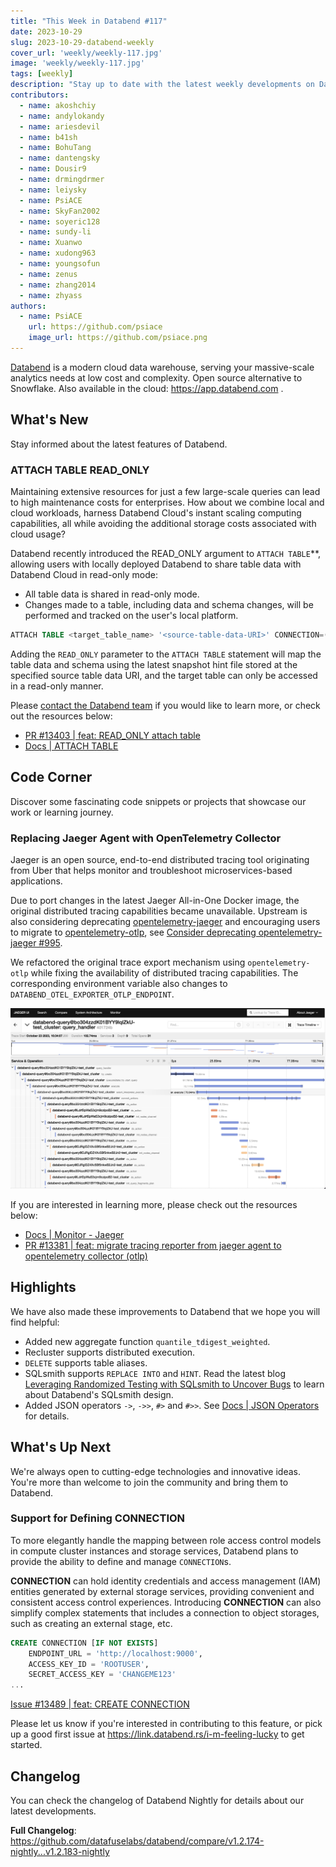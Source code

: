 ```yaml
---
title: "This Week in Databend #117"
date: 2023-10-29
slug: 2023-10-29-databend-weekly
cover_url: 'weekly/weekly-117.jpg'
image: 'weekly/weekly-117.jpg'
tags: [weekly]
description: "Stay up to date with the latest weekly developments on Databend!"
contributors:
  - name: akoshchiy
  - name: andylokandy
  - name: ariesdevil
  - name: b41sh
  - name: BohuTang
  - name: dantengsky
  - name: Dousir9
  - name: drmingdrmer
  - name: leiysky
  - name: PsiACE
  - name: SkyFan2002
  - name: soyeric128
  - name: sundy-li
  - name: Xuanwo
  - name: xudong963
  - name: youngsofun
  - name: zenus
  - name: zhang2014
  - name: zhyass
authors:
  - name: PsiACE
    url: https://github.com/psiace
    image_url: https://github.com/psiace.png
---
```


[Databend](https://github.com/datafuselabs/databend) is a modern cloud data warehouse, serving your massive-scale analytics needs at low cost and complexity. Open source alternative to Snowflake. Also available in the cloud: <https://app.databend.com> .

## What's New

Stay informed about the latest features of Databend.

### ATTACH TABLE READ_ONLY

Maintaining extensive resources for just a few large-scale queries can lead to high maintenance costs for enterprises. How about we combine local and cloud workloads, harness Databend Cloud's instant scaling computing capabilities, all while avoiding the additional storage costs associated with cloud usage?

Databend recently introduced the READ_ONLY argument to `ATTACH TABLE`**, allowing users with locally deployed Databend to share table data with Databend Cloud in read-only mode:

- All table data is shared in read-only mode.
- Changes made to a table, including data and schema changes, will be performed and tracked on the user's local platform.

```sql
ATTACH TABLE <target_table_name> '<source-table-data-URI>' CONNECTION=(<connection_parameters>) READ_ONLY
```

Adding the `READ_ONLY` parameter to the `ATTACH TABLE` statement will map the table data and schema using the latest snapshot hint file stored at the specified source table data URI, and the target table can only be accessed in a read-only manner.

Please [contact the Databend team](https://www.databend.com/contact-us) if you would like to learn more, or check out the resources below:

- [PR #13403 | feat: READ_ONLY attach table](https://github.com/datafuselabs/databend/pull/13403)
- [Docs | ATTACH TABLE](https://databend.rs/doc/sql-commands/ddl/table/attach-table)

## Code Corner

Discover some fascinating code snippets or projects that showcase our work or learning journey.

### Replacing Jaeger Agent with OpenTelemetry Collector

Jaeger is an open source, end-to-end distributed tracing tool originating from Uber that helps monitor and troubleshoot microservices-based applications.

Due to port changes in the latest Jaeger All-in-One Docker image, the original distributed tracing capabilities became unavailable. Upstream is also considering deprecating [opentelemetry-jaeger](https://crates.io/crates/opentelemetry-jaeger) and encouraging users to migrate to [opentelemetry-otlp](https://crates.io/crates/opentelemetry-otlp), see [Consider deprecating opentelemetry-jaeger #995](https://github.com/open-telemetry/opentelemetry-rust/issues/995).

We refactored the original trace export mechanism using `opentelemetry-otlp` while fixing the availability of distributed tracing capabilities. The corresponding environment variable also changes to `DATABEND_OTEL_EXPORTER_OTLP_ENDPOINT`.

![img](../static/img/blog/databend-with-jaeger.jpg)

If you are interested in learning more, please check out the resources below:

- [Docs | Monitor - Jaeger](https://databend.rs/doc/monitor/tools/jaeger)
- [PR #13381 | feat: migrate tracing reporter from jaeger agent to opentelemetry collector (otlp)](https://github.com/datafuselabs/databend/pull/13381/)

## Highlights

We have also made these improvements to Databend that we hope you will find helpful:

- Added new aggregate function `quantile_tdigest_weighted`.
- Recluster supports distributed execution.
- `DELETE` supports table aliases.
- SQLsmith supports `REPLACE INTO` and `HINT`. Read the latest blog [Leveraging Randomized Testing with SQLsmith to Uncover Bugs](https://databend.rs/blog/2023-10-24-sqlsmith-hero) to learn about Databend's SQLsmith design.
- Added JSON operators `->`, `->>`, `#>` and `#>>`. See [Docs | JSON Operators](https://databend.rs/doc/sql-functions/json-operators/) for details.

## What's Up Next

We're always open to cutting-edge technologies and innovative ideas. You're more than welcome to join the community and bring them to Databend.

### Support for Defining CONNECTION

To more elegantly handle the mapping between role access control models in compute cluster instances and storage services, Databend plans to provide the ability to define and manage `CONNECTION`s.

**CONNECTION** can hold identity credentials and access management (IAM) entities generated by external storage services, providing convenient and consistent access control experiences. Introducing **CONNECTION** can also simplify complex statements that includes a connection to object storages, such as creating an external stage, etc.


```sql
CREATE CONNECTION [IF NOT EXISTS]
    ENDPOINT_URL = 'http://localhost:9000',
    ACCESS_KEY_ID = 'ROOTUSER',
    SECRET_ACCESS_KEY = 'CHANGEME123'
...
```

[Issue #13489 | feat: CREATE CONNECTION](https://github.com/datafuselabs/databend/issues/13489)

Please let us know if you're interested in contributing to this feature, or pick up a good first issue at <https://link.databend.rs/i-m-feeling-lucky> to get started.

## Changelog

You can check the changelog of Databend Nightly for details about our latest developments.

**Full Changelog**: <https://github.com/datafuselabs/databend/compare/v1.2.174-nightly...v1.2.183-nightly>
